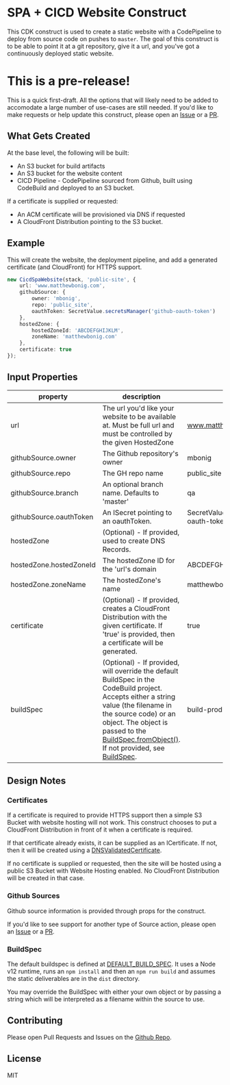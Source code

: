 # SPA + CICD Website Construct

This CDK construct is used to create a static website with a CodePipeline to deploy 
from source code on pushes to `master`. The goal of this construct is to be able to
point it at a git repository, give it a url, 
and you've got a continuously deployed static website.

# This is a pre-release!

This is a quick first-draft. All the options that will likely need to be added to accomodate a large
number of use-cases are still needed. If you'd like to make requests or help update this construct, please
open an [Issue](https://github.com/mbonig/cicd-spa-website/issues) or a [PR](https://github.com/mbonig/cicd-spa-website/pulls).

## What Gets Created

At the base level, the following will be built:

* An S3 bucket for build artifacts
* An S3 bucket for the website content
* CICD Pipeline - CodePipeline sourced from Github, built using CodeBuild and deployed to an S3 bucket.

If a certificate is supplied or requested: 

* An ACM certificate will be provisioned via DNS if requested
* A CloudFront Distribution pointing to the S3 bucket.

## Example

This will create the website, the deployment pipeline, and add a generated certificate (and CloudFront) for HTTPS support.

```typescript
new CicdSpaWebsite(stack, 'public-site', {
    url: 'www.matthewbonig.com',
    githubSource: {
        owner: 'mbonig',
        repo: 'public_site',
        oauthToken: SecretValue.secretsManager('github-oauth-token')
    },
    hostedZone: {
        hostedZoneId: 'ABCDEFGHIJKLM',
        zoneName: 'matthewbonig.com'
    },
    certificate: true
});
```

## Input Properties

|property|description|example
|---|---|---
|url|The url you'd like your website to be available at. Must be full url and must be controlled by the given HostedZone| www.matthewbonig.com
|githubSource.owner|The Github repository's owner | mbonig
|githubSource.repo|The GH repo name | public_site
|githubSource.branch|An optional branch name. Defaults to 'master'| qa
|githubSource.oauthToken|An ISecret pointing to an oauthToken. | SecretValue.secretsManager('github-oauth-token') 
|hostedZone|(Optional) - If provided, used to create DNS Records.
|hostedZone.hostedZoneId|The hostedZone ID for the 'url's domain | ABCDEFGHI
|hostedZone.zoneName|The hostedZone's name | matthewbonig.com
|certificate|(Optional) - If provided, creates a CloudFront Distribution with the given certificate. If 'true' is provided, then a certificate will be generated.| true
|buildSpec|(Optional) - If provided, will override the default BuildSpec in the CodeBuild project. Accepts either a string value (the filename in the source code) or an object. The object is passed to the [BuildSpec.fromObject()](https://docs.aws.amazon.com/cdk/api/latest/docs/@aws-cdk_aws-codebuild.BuildSpec.html#static-from-wbr-objectvalue). If not provided, see [BuildSpec](#buildspec).|build-prod.yaml

## Design Notes

### Certificates

If a certificate is required to provide HTTPS support then a simple S3 Bucket with website hosting will not work. This construct chooses to put a CloudFront Distribution in front of it when a certificate is required. 

If that certificate already exists, it can be supplied as an ICertificate. If not, then it will be created using a [DNSValidatedCertificate](https://docs.aws.amazon.com/cdk/api/latest/docs/@aws-cdk_aws-certificatemanager.DnsValidatedCertificate.html). 

If no certificate is supplied or requested, then the site will be hosted using a public S3 Bucket with Website Hosting enabled. No CloudFront Distribution will be created in that case.

### Github Sources

Github source information is provided through props for the construct. 

If you'd like to see support for another type of Source action, please open an [Issue](https://github.com/mbonig/cicd-spa-website/issues) or a [PR](https://github.com/mbonig/cicd-spa-website/pulls).

### BuildSpec

The default buildspec is defined at [DEFAULT_BUILD_SPEC](./lib/cicd_spa_website.ts). It uses a Node v12 runtime, runs an `npm install` and then an `npm run build` and assumes the static deliverables are in the `dist` directory. 

You may override the BuildSpec with either your own object or by passing a string which will be interpreted as a filename within the source to use.

## Contributing

Please open Pull Requests and Issues on the [Github Repo](https://github.com/mbonig/cicd-spa-website).

## License

MIT
